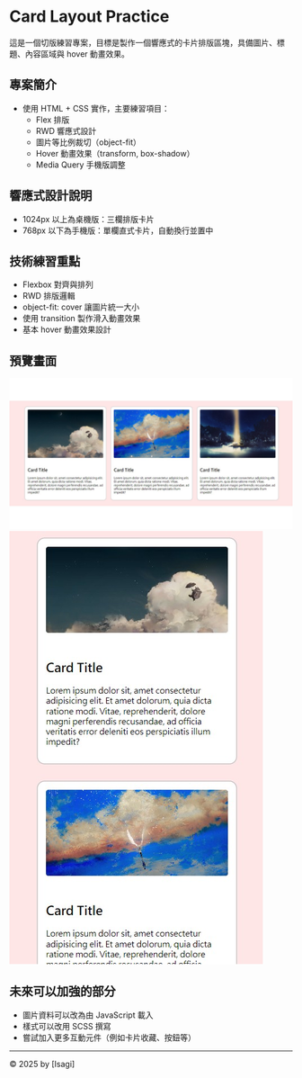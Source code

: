 # Card Layout Practice

這是一個切版練習專案，目標是製作一個響應式的卡片排版區塊，具備圖片、標題、內容區域與 hover 動畫效果。

## 專案簡介

- 使用 HTML + CSS 實作，主要練習項目：
  - Flex 排版
  - RWD 響應式設計
  - 圖片等比例裁切（object-fit）
  - Hover 動畫效果（transform, box-shadow）
  - Media Query 手機版調整

## 響應式設計說明

- 1024px 以上為桌機版：三欄排版卡片
- 768px 以下為手機版：單欄直式卡片，自動換行並置中

## 技術練習重點

- Flexbox 對齊與排列
- RWD 排版邏輯
- object-fit: cover 讓圖片統一大小
- 使用 transition 製作滑入動畫效果
- 基本 hover 動畫效果設計

## 預覽畫面

![desktop view](./img/preview-desktop.jpg)
![mobile view](./img/preview-mobile.jpg)

## 未來可以加強的部分

- 圖片資料可以改為由 JavaScript 載入
- 樣式可以改用 SCSS 撰寫
- 嘗試加入更多互動元件（例如卡片收藏、按鈕等）

---

© 2025 by [Isagi]
